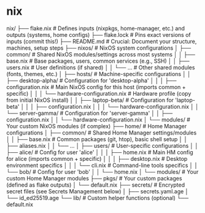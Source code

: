 # nix

nix/
├── flake.nix             # Defines inputs (nixpkgs, home-manager, etc.) and outputs (systems, home configs)
├── flake.lock            # Pins exact versions of inputs (commit this!)
├── README.md             # Crucial: Document your structure, machines, setup steps
├── nixos/                  # NixOS system configurations
│   ├── common/             # Shared NixOS modules/settings across most systems
│   │   ├── base.nix        # Base packages, users, common services (e.g., SSH)
│   │   ├── users.nix       # User definitions (if shared)
│   │   └── ...             # Other shared modules (fonts, themes, etc.)
│   ├── hosts/              # Machine-specific configurations
│   │   ├── desktop-alpha/  # Configuration for 'desktop-alpha'
│   │   │   ├── configuration.nix  # Main NixOS config for this host (imports common + specific)
│   │   │   └── hardware-configuration.nix # Hardware profile (copy from initial NixOS install)
│   │   ├── laptop-beta/    # Configuration for 'laptop-beta'
│   │   │   ├── configuration.nix
│   │   │   └── hardware-configuration.nix
│   │   └── server-gamma/   # Configuration for 'server-gamma'
│   │       ├── configuration.nix
│   │       └── hardware-configuration.nix
│   └── modules/            # Your custom NixOS modules (if complex)
├── home/                   # Home Manager configurations
│   ├── common/             # Shared Home Manager settings/modules
│   │   ├── base.nix        # Common packages (git, htop), basic shell setup
│   │   ├── aliases.nix
│   │   └── ...
│   ├── users/              # User-specific configurations
│   │   ├── alice/          # Config for user 'alice'
│   │   │   ├── home.nix    # Main HM config for alice (imports common + specific)
│   │   │   ├── desktop.nix # Desktop environment specifics
│   │   │   └── cli.nix     # Command-line tools specifics
│   │   └── bob/            # Config for user 'bob'
│   │       └── home.nix
│   └── modules/            # Your custom Home Manager modules
├── pkgs/                   # Your custom packages (defined as flake outputs)
│   └── default.nix
├── secrets/                # Encrypted secret files (see Secrets Management below)
│   ├── secrets.yaml.age
│   └── id_ed25519.age
└── lib/                    # Custom helper functions (optional)
    └── default.nix
